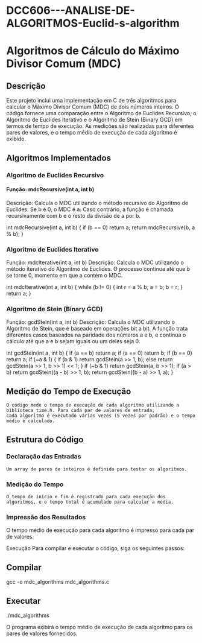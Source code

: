# DCC606---ANALISE-DE-ALGORITMOS-Euclid-s-algorithm

# Algoritmos de Cálculo do Máximo Divisor Comum (MDC)

## Descrição
Este projeto inclui uma implementação em C de três algoritmos para calcular o Máximo Divisor Comum (MDC) de dois números inteiros. O código fornece uma comparação entre o Algoritmo de Euclides Recursivo, o Algoritmo de Euclides Iterativo e o Algoritmo de Stein (Binary GCD) em termos de tempo de execução. As medições são realizadas para diferentes pares de valores, e o tempo médio de execução de cada algoritmo é exibido.

## Algoritmos Implementados

### Algoritmo de Euclides Recursivo

#### Função: mdcRecursive(int a, int b)
   Descrição: Calcula o MDC utilizando o método recursivo do Algoritmo de Euclides. Se b é 0, o MDC é a. Caso contrário, a 
   função é chamada recursivamente com b e o resto da divisão de a por b.

int mdcRecursive(int a, int b) {
    if (b == 0) return a;
    return mdcRecursive(b, a % b);
}
### Algoritmo de Euclides Iterativo

  Função: mdcIterative(int a, int b)
  Descrição: Calcula o MDC utilizando o método iterativo do Algoritmo de Euclides. O processo continua até que b se torne 0, momento em que a contém o MDC.

int mdcIterative(int a, int b) {
    while (b != 0) {
        int r = a % b;
        a = b;
        b = r;
    }
    return a;
}
### Algoritmo de Stein (Binary GCD)

   Função: gcdStein(int a, int b)
   Descrição: Calcula o MDC utilizando o Algoritmo de Stein, que é baseado em operações bit a bit. A função trata diferentes 
   casos baseados na paridade dos números a e b, e continua o cálculo até que a e b sejam iguais ou um deles seja 0.

int gcdStein(int a, int b) {
    if (a == b) return a;
    if (a == 0) return b;
    if (b == 0) return a;
    if (~a & 1) {
        if (b & 1) return gcdStein(a >> 1, b);
        else return gcdStein(a >> 1, b >> 1) << 1;
    }
    if (~b & 1) return gcdStein(a, b >> 1);
    if (a > b) return gcdStein((a - b) >> 1, b);
    return gcdStein((b - a) >> 1, a);
}
## Medição do Tempo de Execução
    O código mede o tempo de execução de cada algoritmo utilizando a biblioteca time.h. Para cada par de valores de entrada, 
    cada algoritmo é executado várias vezes (5 vezes por padrão) e o tempo médio é calculado.

## Estrutura do Código
  ### Declaração das Entradas
    Um array de pares de inteiros é definido para testar os algoritmos.

  ### Medição do Tempo
    O tempo de início e fim é registrado para cada execução dos algoritmos, e o tempo total é acumulado para calcular a média.

### Impressão dos Resultados
O tempo médio de execução para cada algoritmo é impresso para cada par de valores.

Execução
Para compilar e executar o código, siga os seguintes passos:

## Compilar
gcc -o mdc_algorithms mdc_algorithms.c

## Executar
./mdc_algorithms

O programa exibirá o tempo médio de execução de cada algoritmo para os pares de valores fornecidos.
